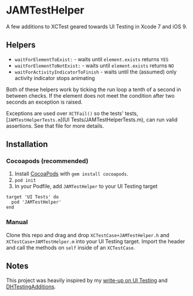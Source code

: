 # JAMTestHelper

A few additions to XCTest geared towards UI Testing in Xcode 7 and iOS 9.

## Helpers

- `waitForElementToExist:` - waits until `element.exists` returns `YES`
- `waitForElementToNotExist:` - waits until `element.exists` returns `NO`
- `waitForActivityIndicatorToFinish` - waits until the (assumed) only activity indicator stops animating

Both of these helpers work by ticking the run loop a tenth of a second in between checks. If the element does not meet the condition after two seconds an exception is raised.

Exceptions are used over `XCTFail()` so the tests' tests, [`JAMTestHelperTests.m`](UI Tests/JAMTestHelperTests.m), can run valid assertions. See that file for more details.

## Installation

### Cocoapods (recommended)

1. Install [CocoaPods](http://cocoapods.org/) with `gem install cocoapods`.
1. `pod init`
1. In your Podfile, add `JAMTestHelper` to your UI Testing target

```
target 'UI Tests' do
  pod 'JAMTestHelper'
end
```

### Manual

Clone this repo and drag and drop `XCTestCase+JAMTestHelper.h` and `XCTestCase+JAMTestHelper.m` into your UI Testing target. Import the header and call the methods on `self` inside of an `XCTestCase`.

## Notes

This project was heavily inspired by my [write-up on UI Testing](http://masilotti.com/ui-testing-xcode-7) and [DHTestingAdditions](https://github.com/daniel-hall/DHTestingAdditions).
